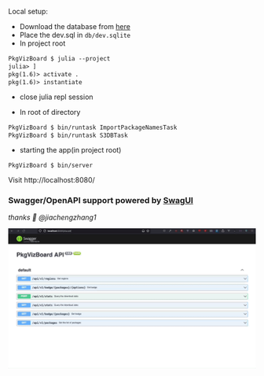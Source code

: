 Local setup:

- Download the database from [here](https://pkgs.genieframework.com/#db)
- Place the dev.sql in `db/dev.sqlite`
- In project root

```julia-repl
PkgVizBoard $ julia --project
julia> ]
pkg(1.6)> activate .
pkg(1.6)> instantiate
```

- close julia repl session

- In root of directory

```shell
PkgVizBoard $ bin/runtask ImportPackageNamesTask
PkgVizBoard $ bin/runtask S3DBTask
```

- starting the app(in project root)

```shell
PkgVizBoard $ bin/server
```

Visit http://localhost:8080/

### Swagger/OpenAPI support powered by [SwagUI](https://github.com/GenieFramework/SwagUI.jl) 
_thanks 🙏 @jiachengzhang1_

![swagui](_content/swagger.gif)